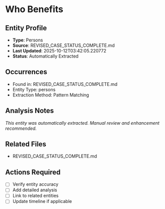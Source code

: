 # Who Benefits

## Entity Profile
- **Type**: Persons
- **Source**: REVISED_CASE_STATUS_COMPLETE.md
- **Last Updated**: 2025-10-12T03:42:05.220772
- **Status**: Automatically Extracted

## Occurrences
- Found in: REVISED_CASE_STATUS_COMPLETE.md
- Entity Type: persons
- Extraction Method: Pattern Matching

## Analysis Notes
*This entity was automatically extracted. Manual review and enhancement recommended.*

## Related Files
- REVISED_CASE_STATUS_COMPLETE.md

## Actions Required
- [ ] Verify entity accuracy
- [ ] Add detailed analysis
- [ ] Link to related entities
- [ ] Update timeline if applicable
